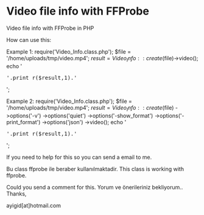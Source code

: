 Video file info with FFProbe
=============================

Video file info with FFProbe in PHP

How can use this:

Example 1:
  require('Video_Info.class.php');
  $file = '/home/uploads/tmp/video.mp4';
  $result = Video_Info::create($file)->video();
  echo '<pre>'.print_r($result,1).'</pre>';
  
  
Example 2:
require('Video_Info.class.php');
$file = '/home/uploads/tmp/video.mp4';
$result = Video_Info::create($file)
    ->options('-v')
    ->options('quiet')
    ->options('-show_format')
    ->options('-print_format')
    ->options('json')
    ->video();
echo '<pre>'.print_r($result,1).'</pre>';   


If you need to help for this so you can send a email to me.

Bu class ffprobe ile beraber kullanılmaktadir. This class is working with ffprobe.

Could you send a comment for this. Yorum ve önerileriniz bekliyorum.. Thanks,

ayigid[at]hotmail.com

